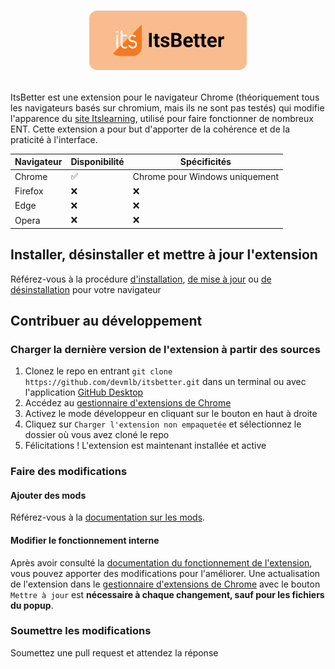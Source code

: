 # <p align="center"><img src="https://github.com/devmlb/itsbetter/blob/main/icons/banner.png?raw=true"  width="50%"></p>

ItsBetter est une extension pour le navigateur Chrome (théoriquement tous les navigateurs basés sur chromium, mais ils ne sont pas testés) qui modifie l'apparence du [site Itslearning](https://itslearning.com/index.aspx), utilisé pour faire fonctionner de nombreux ENT. Cette extension a pour but d'apporter de la cohérence et de la praticité à l'interface.

| Navigateur | Disponibilité | Spécificités
|--|--|--|
| Chrome | ✅ | Chrome pour Windows uniquement |
| Firefox | ❌ | ❌ |
| Edge| ❌ | ❌ |
| Opera| ❌ | ❌ |

## Installer, désinstaller et mettre à jour l'extension

Référez-vous à la procédure [d'installation](https://github.com/devmlb/itsbetter/wiki/Installation,-mise-%C3%A0-jour-et-d%C3%A9sinstallation#installation), [de mise à jour](https://github.com/devmlb/itsbetter/wiki/Installation,-mise-%C3%A0-jour-et-d%C3%A9sinstallation#mise-%C3%A0-jour) ou [de désinstallation](https://github.com/devmlb/itsbetter/wiki/Installation,-mise-%C3%A0-jour-et-d%C3%A9sinstallation#d%C3%A9sinstallation) pour votre navigateur

## Contribuer au développement

### Charger la dernière version de l'extension à partir des sources

1. Clonez le repo en entrant `git clone https://github.com/devmlb/itsbetter.git` dans un terminal ou avec l'application [GitHub Desktop](https://desktop.github.com/)
2. Accédez au [gestionnaire d'extensions de Chrome](chrome://extensions/)
3. Activez le mode développeur en cliquant sur le bouton en haut à droite
4. Cliquez sur `Charger l'extension non empaquetée` et sélectionnez le dossier où vous avez cloné le repo
5. Félicitations ! L'extension est maintenant installée et active

### Faire des modifications

#### Ajouter des mods

Référez-vous à la [documentation sur les mods](https://github.com/devmlb/itsbetter/wiki/Mods).

#### Modifier le fonctionnement interne

Après avoir consulté la [documentation du fonctionnement de l'extension](https://github.com/devmlb/itsbetter/wiki/Accueil), vous pouvez apporter des modifications pour l'améliorer. Une actualisation de l'extension dans le [gestionnaire d'extensions de Chrome](chrome://extensions/) avec le bouton `Mettre à jour` est **nécessaire à chaque changement, sauf pour les fichiers du popup**.

### Soumettre les modifications

Soumettez une pull request et attendez la réponse